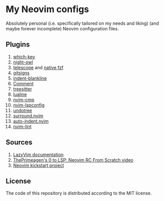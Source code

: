 # My Neovim configs

Absolutely personal (i.e. specifically tailored on my needs and liking) (and maybe forever incomplete) Neovim configuration files.

## Plugins
1. [which-key](https://github.com/folke/which-key.nvim)
2. [night-owl](https://github.com/oxfist/night-owl.nvim)
3. [telescope](https://github.com/nvim-telescope/telescope.nvim) and [native fzf](gh/nvim-telescope/telescope-fzf-native.nvim)
4. [gitsigns](https://github.com/lewis6991/gitsigns.nvim)
5. [indent-blankline](https://github.com/lukas-reineke/indent-blankline.nvim)
6. [Comment](https://github.com/numToStr/Comment.nvim)
7. [treesitter](https://github.com/nvim-treesitter/nvim-treesitter)
8. [lualine](https://github.com/nvim-lualine/lualine.nvm)
9. [nvim-cmp](https://github.com/hrsh7th/nvim-cmp)
10. [nvim-lspconfig](https://github.com/neovim/nvim-lspconfig)
11. [undotree](https://github.com/mbbill/undotree)
12. [surround.nvim](https://github.com/ur4ltz/surround.nvim)
13. [auto-indent.nvim](https://github.com/vidocqh/auto-indent.nvim)
14. [nvim-lint](https://github.com/mfussenegger/nvim-lint)

## Sources
1. [LazyVim documentation](https://www.lazyvim.org/)
2. [ThePrimeagen's 0 to LSP: Neovim RC From Scratch video](https://www.youtube.com/watch?v=w7i4amO_zaE)
3. [Neovim kickstart project](https://github.com/nvim-lua/kickstart.nvim)

## License
The code of this repository is distributed according to the MIT license.
